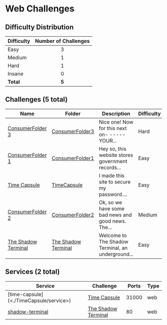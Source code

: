 
# Web Challenges

## Difficulty Distribution
| Difficulty | Number of Challenges |
|------------|:--------------------:|
| Easy | 3 |
| Medium | 1 |
| Hard | 1 |
| Insane | 0 |
| **Total** | **5** |

## Challenges (5 total)
| Name | Folder | Description | Difficulty | Author |
|------|--------|-------------|------------|--------|
| [ConsumerFolder 3](<./ConsumerFolder3>) | [ConsumerFolder3](<./ConsumerFolder3>) | Nice one! Now for this next on- -----YOUR... | Hard | Chin Ray |
| [ConsumerFolder 1](<./ConsumerFolder1>) | [ConsumerFolder1](<./ConsumerFolder1>) | Hey so, this website stores government records... | Easy | Chin Ray |
| [Time Capsule](<./TimeCapsule>) | [TimeCapsule](<./TimeCapsule>) | I made this site to secure my password.... | Easy | Damian |
| [ConsumerFolder 2](<./ConsumerFolder2>) | [ConsumerFolder2](<./ConsumerFolder2>) | Ok, so we have some bad news and good news. The... | Medium | Chin Ray |
| [The Shadow Terminal](<./The Shadow Terminal>) | [The Shadow Terminal](<./The Shadow Terminal>) | Welcome to The Shadow Terminal, an underground... | Easy | Daksh |

## Services (2 total)
| Service | Challenge | Ports | Type |
|---------|-----------|-------|------|
| [time-capsule](<./TimeCapsule/service\>) | [Time Capsule](<./TimeCapsule>) | 31000 | web |
| [shadow-terminal](<./The Shadow Terminal/service\src>) | [The Shadow Terminal](<./The Shadow Terminal>) | 80 | web |
